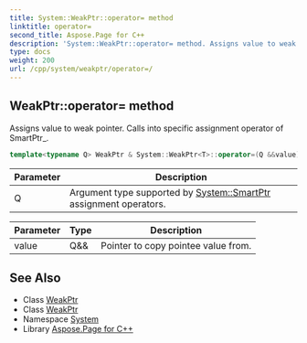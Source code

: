 ```yaml
---
title: System::WeakPtr::operator= method
linktitle: operator=
second_title: Aspose.Page for C++
description: 'System::WeakPtr::operator= method. Assigns value to weak pointer. Calls into specific assignment operator of SmartPtr_ in C++.'
type: docs
weight: 200
url: /cpp/system/weakptr/operator=/
---
```

## WeakPtr::operator= method


Assigns value to weak pointer. Calls into specific assignment operator of SmartPtr_.

```cpp
template<typename Q> WeakPtr & System::WeakPtr<T>::operator=(Q &&value)
```


| Parameter | Description |
| --- | --- |
| Q | Argument type supported by [System::SmartPtr](../../smartptr/) assignment operators. |

| Parameter | Type | Description |
| --- | --- | --- |
| value | Q\&& | Pointer to copy pointee value from. |

## See Also

* Class [WeakPtr](../)
* Class [WeakPtr](../)
* Namespace [System](../../)
* Library [Aspose.Page for C++](../../../)
